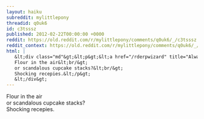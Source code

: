 ```yaml
---
layout: haiku
subreddit: mylittlepony
threadid: q0uk6
id: c3tsssz
published: 2012-02-22T00:00:00 +0000
reddit: https://old.reddit.com/r/mylittlepony/comments/q0uk6/_/c3tsssz
reddit_context: https://old.reddit.com/r/mylittlepony/comments/q0uk6/_/c3tsssz?context=3
html: |
   &lt;div class="md"&gt;&lt;p&gt;&lt;a href="/rderpwizard" title="Always Relevant / Secrets On Forbidden Page / Paper Bag Princess"&gt;&lt;/a&gt;
   Flour in the air&lt;br/&gt;
   or scandalous cupcake stacks?&lt;br/&gt;
   Shocking recepies.&lt;/p&gt;
   &lt;/div&gt;
---
```


[](/rderpwizard "Always Relevant / Secrets On Forbidden Page / Paper Bag Princess")
Flour in the air  
or scandalous cupcake stacks?  
Shocking recepies.